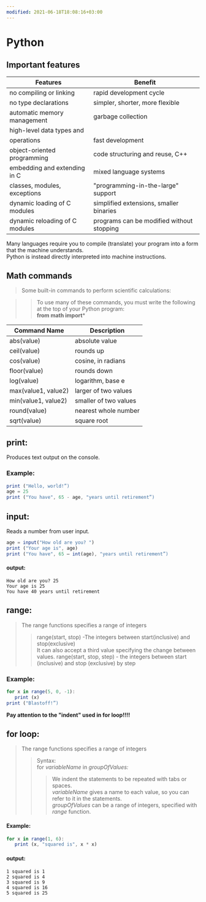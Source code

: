 ```yaml
---
modified: 2021-06-18T18:08:16+03:00
---
```


# Python

## Important features
| Features | Benefit |
| ------ | ----------- |
| no compiling or linking   | rapid development cycle |
| no type declarations   | simpler, shorter, more flexible |
| automatic memory management   | garbage collection |
| high-level data types and 
operations   | fast development |
| object-oriented programming   | code structuring and reuse, C++ |
| embedding and extending in C   | mixed language systems |
| classes, modules, exceptions   | "programming-in-the-large" support |
| dynamic loading of C modules   | simplified extensions, smaller binaries |
| dynamic reloading of C modules   | programs can be modified without stopping |
  

 Many languages require you to compile (translate) your 
program into a form that the machine understands.  
Python is instead directly interpreted into machine instructions.

## Math commands

>  Some built-in commands to perform scientific calculations:

>>  To use many of these commands, you must write the following at the top 
of your Python program:  
**from math import***

| Command Name | Description |
| ------ | ----------- |
| abs(value)   | absolute value |
| ceil(value) | rounds up |
| cos(value)   | cosine, in radians |
| floor(value)   | rounds down |
| log(value) | logarithm, base e |
| max(value1, value2)   | larger of two values |
| min(value1, value2)   | smaller of two values |
| round(value) | nearest whole number |
| sqrt(value)   | square root |

## print:
Produces text output on the console.  
  
### Example:

``` js
print ("Hello, world!”)
age = 25
print ("You have", 65 - age, "years until retirement”)
```

## input:
 Reads a number from user input.  
 
 ``` js
age = input("How old are you? ")
print ("Your age is", age)
print ("You have", 65 – int(age), "years until retirement”)
``` 

#### output:
```
How old are you? 25
Your age is 25
You have 40 years until retirement
```

## range:
> The range functions specifies a range of integers
>> range(start, stop)  -The integers between start(inclusive) and stop(exclusive)  
>> It can also accept a third value specifying the change between values.
>> range(start, stop, step) - the integers between start (inclusive) and stop (exclusive) by step

### Example:

 ``` js
for x in range(5, 0, -1):
    print (x)
print ("Blastoff!”)
``` 

**Pay attention to the "indent" used in for loop!!!!**

## for loop:
> The range functions specifies a range of integers
>> Syntax:  
>> for *variableName* in *groupOfValues:*
>>> We indent the statements to be repeated with tabs or spaces.  
>>> *variableName* gives a name to each value, so you can refer to it in the statements.  
>>> *groupOfValues* can be a range of integers, specified with *range* function.

#### Example:

 ``` js
for x in range(1, 6):
    print (x, "squared is", x * x)
``` 

#### output:
```
1 squared is 1
2 squared is 4
3 squared is 9
4 squared is 16
5 squared is 25
```
